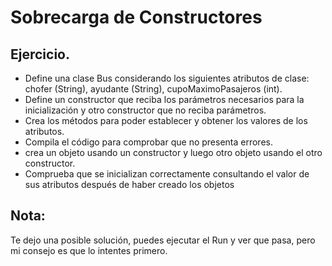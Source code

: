 # Sobrecarga de Constructores

## Ejercicio.

*   Define una clase Bus considerando los siguientes atributos de clase: 
chofer (String), ayudante (String), cupoMaximoPasajeros (int). 
*   Define un constructor que reciba los parámetros necesarios para la 
inicialización y otro constructor que no reciba parámetros. 
*   Crea los métodos para poder establecer y obtener los valores de los atributos. 
*   Compila el código para comprobar que no presenta errores.
*   crea un objeto usando un constructor y luego otro objeto usando el otro constructor.
*   Comprueba que se inicializan correctamente consultando el valor de sus atributos después de haber creado los objetos

## Nota:
Te dejo una posible solución, puedes ejecutar el Run y ver que pasa, pero mi consejo 
es que lo intentes primero.
